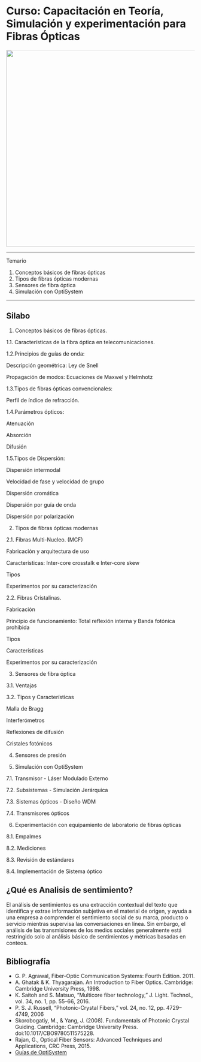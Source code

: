 # Curso: Capacitación en Teoría, Simulación y experimentación para Fibras Ópticas
<img src="https://www.smartoptics.com/wp-content/uploads/2017/05/A2-optical-fiber.png" width="525"/>

*******
Temario  
 1. Conceptos básicos de fibras ópticas
 2. Tipos de fibras ópticas modernas
 3. Sensores de fibra óptica
 4. Simulación con OptiSystem

*******
## Silabo
1. Conceptos básicos de fibras ópticas.

1.1. Características de la fibra óptica en telecomunicaciones.

1.2.Principios de guías de onda:

Descripción geométrica: Ley de Snell

Propagación de modos: Ecuaciones de Maxwel y Helmhotz

1.3.Tipos de fibras ópticas convencionales:

Perfil de índice de refracción.

1.4.Parámetros ópticos:

Atenuación

Absorción

Difusión

1.5.Tipos de Dispersión:

Dispersión intermodal

Velocidad de fase y velocidad de grupo

Dispersión cromática

Dispersión por guía de onda

Dispersión por polarización

2. Tipos de fibras ópticas modernas

2.1. Fibras Multi-Nucleo. (MCF)

Fabricación y arquitectura de uso

Características: Inter-core crosstalk e Inter-core skew

Tipos

Experimentos por su caracterización

2.2. Fibras Cristalinas.

Fabricación

Principio de funcionamiento: Total reflexión interna y Banda fotónica prohibida

Tipos

Características

Experimentos por su caracterización

3. Sensores de fibra óptica

3.1. Ventajas

3.2. Tipos y Características

Malla de Bragg

Interferómetros

Reflexiones de difusión

Cristales fotónicos

4. Sensores de presión

5. Simulación con OptiSystem

7.1. Transmisor - Láser Modulado Externo

7.2. Subsistemas - Simulación Jerárquica

7.3. Sistemas ópticos - Diseño WDM

7.4. Transmisores ópticos

6. Experimentación con equipamiento de laboratorio de fibras ópticas

8.1. Empalmes

8.2. Mediciones

8.3. Revisión de estándares

8.4. Implementación de Sistema óptico

## ¿Qué es Analisis de sentimiento?
El análisis de sentimientos es una extracción contextual del texto que identifica y extrae información subjetiva en el material de origen, y ayuda a una empresa a comprender el sentimiento social de su marca, producto o servicio mientras supervisa las conversaciones en línea. Sin embargo, el análisis de las transmisiones de los medios sociales generalmente está restringido solo al análisis básico de sentimientos y métricas basadas en conteos.

## Bibliografía
- G. P. Agrawal, Fiber-Optic Communication Systems: Fourth Edition. 2011.
- A. Ghatak & K. Thyagarajan. An Introduction to Fiber Optics. Cambridge: Cambridge University Press, 1998.
- K. Saitoh and S. Matsuo, “Multicore fiber technology,” J. Light. Technol., vol. 34, no. 1, pp. 55–66, 2016.
- P. S. J. Russell, “Photonic-Crystal Fibers,” vol. 24, no. 12, pp. 4729–4749, 2006
- Skorobogatiy, M., & Yang, J. (2008). Fundamentals of Photonic Crystal Guiding. Cambridge: Cambridge University Press. doi:10.1017/CBO9780511575228.
- Rajan, G., Optical Fiber Sensors: Advanced Techniques and Applications, CRC Press, 2015.
- [Guías de OptiSystem](https://optiwave.com/category/optisystem-manuals/optisystem-tutorials/) 
